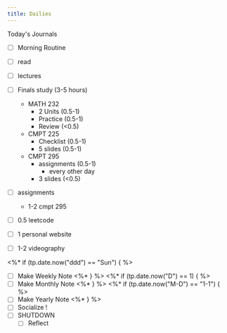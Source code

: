 ```yaml
---
title: Dailies
---
```

Today's Journals
- [ ] Morning Routine

- [ ] read
- [ ] lectures
- [ ] Finals study (3-5 hours)
	- MATH 232
		- 2 Units (0.5-1)
		- Practice (0.5-1)
		- Review (<0.5)
	- CMPT 225
		- Checklist (0.5-1)
		- 5 slides (0.5-1)
	- CMPT 295
		- assignments (0.5-1)
			- every other day
		- 3 slides (<0.5)
- [ ] assignments
    - 1-2 cmpt 295
- [ ] 0.5 leetcode
- [ ] 1 personal website

- [ ] 1-2 videography

<%* if (tp.date.now("ddd") == "Sun") { %>
- [ ] Make Weekly Note
<%* } %>
<%* if (tp.date.now("D") == 1) { %>
- [ ] Make Monthly Note
<%* } %>
<%* if (tp.date.now("M-D") == "1-1") { %>
- [ ] Make Yearly Note
<%* } %>
- [ ] Socialize !
- [ ] SHUTDOWN
	- [ ] Reflect
